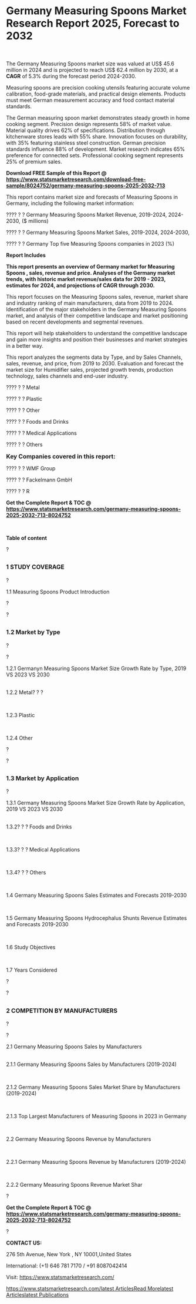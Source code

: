 <h1>Germany Measuring Spoons Market Research Report 2025, Forecast to 2032</h1><br/><p>The Germany Measuring Spoons market size was valued at US$ 45.6 million in 2024 and is projected to reach US$ 62.4 million by 2030, at a <strong>CAGR</strong> of 5.3% during the forecast period 2024-2030.</p>
 
 
 
 <p>Measuring spoons are precision cooking utensils featuring accurate volume calibration, food-grade materials, and practical design elements. Products must meet German measurement accuracy and food contact material standards.</p>
 
 
 
 <p>The German measuring spoon market demonstrates steady growth in home cooking segment. Precision design represents 58% of market value. Material quality drives 62% of specifications. Distribution through kitchenware stores leads with 55% share. Innovation focuses on durability, with 35% featuring stainless steel construction. German precision standards influence 88% of development. Market research indicates 65% preference for connected sets. Professional cooking segment represents 25% of premium sales.</p>
 
 
 
 <p><strong>Download FREE Sample of this Report @ <a href="https://www.statsmarketresearch.com/download-free-sample/8024752/germany-measuring-spoons-2025-2032-713">https://www.statsmarketresearch.com/download-free-sample/8024752/germany-measuring-spoons-2025-2032-713</a></strong></p>
 
 
 
 <p>This report contains market size and forecasts of Measuring Spoons in Germany, including the following market information:</p>
 
 
 
 <p>???? ? ? Germany Measuring Spoons Market Revenue, 2019-2024, 2024-2030, ($ millions)</p>
 
 
 
 <p>???? ? ? Germany Measuring Spoons Market Sales, 2019-2024, 2024-2030,</p>
 
 
 
 <p>???? ? ? Germany Top five Measuring Spoons companies in 2023 (%)</p>
 
 
 
 <p><strong>Report Includes</strong></p>
 
 
 
 <p><strong>This report presents an overview of Germany market for Measuring Spoons , sales, revenue and price. Analyses of the Germany market trends, with historic market revenue/sales data for 2019 - 2023, estimates for 2024, and projections of <strong>CAGR</strong> through 2030.</strong></p>
 
 
 
 <p>This report focuses on the Measuring Spoons sales, revenue, market share and industry ranking of main manufacturers, data from 2019 to 2024. Identification of the major stakeholders in the Germany Measuring Spoons market, and analysis of their competitive landscape and market positioning based on recent developments and segmental revenues.</p>
 
 
 
 <p>This report will help stakeholders to understand the competitive landscape and gain more insights and position their businesses and market strategies in a better way.</p>
 
 
 
 <p>This report analyzes the segments data by Type, and by Sales Channels, sales, revenue, and price, from 2019 to 2030. Evaluation and forecast the market size for Humidifier sales, projected growth trends, production technology, sales channels and end-user industry.</p>
 
 
 
 <p>???? ? ? Metal</p>
 
 
 
 <p>???? ? ? Plastic</p>
 
 
 
 <p>???? ? ? Other</p>
 
 
 
 <p>???? ? ? Foods and Drinks</p>
 
 
 
 <p>???? ? ? Medical Applications</p>
 
 
 
 <p>???? ? ? Others</p>
 
 
 
 <p><span style="font-size:16px"><strong>Key Companies covered in this report:</strong></span></p>
 
 
 
 <p>???? ? ? WMF Group</p>
 
 
 
 <p>???? ? ? Fackelmann GmbH</p>
 
 
 
 <p>???? ? ? R</p>
 
 
 
 <div><b>Get the Complete Report & TOC @ <a href="https://www.statsmarketresearch.com/germany-measuring-spoons-2025-2032-713-8024752">https://www.statsmarketresearch.com/germany-measuring-spoons-2025-2032-713-8024752</a></b></div>
 
 
 
 <p><br />
 
 <b>Table of content</b></p>
 
 
 
 <p>? </p>
 
 
 
 <h2><span style="font-size:16px"><strong>1 STUDY COVERAGE</strong></span></h2>
 
 
 
 <p>? </p>
 
 
 
 <p>1.1 Measuring Spoons Product Introduction</p>
 
 
 
 <p>? </p>
 
 
 
 <p>? </p>
 
 
 
 <h2><span style="font-size:16px"><strong>1.2 Market by Type</strong></span></h2>
 
 
 
 <p>? </p>
 
 
 
 <p>? </p>
 
 
 
 <p>1.2.1 Germanyn Measuring Spoons Market Size Growth Rate by Type, 2019 VS 2023 VS 2030<br />
 
 <br />
 
 1.2.2 Metal? ? ? <br />
 
 <br />
 
 1.2.3 Plastic<br />
 
 <br />
 
 1.2.4 Other<br />
 
 ? </p>
 
 
 
 <p>? </p>
 
 
 
 <h2><span style="font-size:16px"><strong>1.3 Market by Application</strong></span></h2>
 
 
 
 <p>? </p>
 
 
 
 <p>1.3.1 Germany Measuring Spoons Market Size Growth Rate by Application, 2019 VS 2023 VS 2030<br />
 
 <br />
 
 1.3.2? ? ? Foods and Drinks<br />
 
 <br />
 
 1.3.3? ? ? Medical Applications<br />
 
 <br />
 
 1.3.4? ? ? Others<br />
 
 <br />
 
 1.4 Germany Measuring Spoons Sales Estimates and Forecasts 2019-2030<br />
 
 <br />
 
 1.5 Germany Measuring Spoons Hydrocephalus Shunts Revenue Estimates and Forecasts 2019-2030<br />
 
 <br />
 
 1.6 Study Objectives<br />
 
 <br />
 
 1.7 Years Considered</p>
 
 
 
 <p>? </p>
 
 
 
 <p>? </p>
 
 
 
 <h2><span style="font-size:16px"><strong>2 COMPETITION BY MANUFACTURERS</strong></span></h2>
 
 
 
 <p>? </p>
 
 
 
 <p>? </p>
 
 
 
 <p>2.1 Germany Measuring Spoons Sales by Manufacturers<br />
 
 <br />
 
 2.1.1 Germany Measuring Spoons Sales by Manufacturers (2019-2024)<br />
 
 <br />
 
 2.1.2 Germany Measuring Spoons Sales Market Share by Manufacturers (2019-2024)<br />
 
 <br />
 
 2.1.3 Top Largest Manufacturers of Measuring Spoons in 2023 in Germany<br />
 
 <br />
 
 2.2 Germany Measuring Spoons Revenue by Manufacturers<br />
 
 <br />
 
 2.2.1 Germany Measuring Spoons Revenue by Manufacturers (2019-2024)<br />
 
 <br />
 
 2.2.2 Germany Measuring Spoons Revenue Market Shar</p>
 
 
 
 <p>? </p>
 
 
 
 <div><b>Get the Complete Report & TOC @ <a href="https://www.statsmarketresearch.com/germany-measuring-spoons-2025-2032-713-8024752">https://www.statsmarketresearch.com/germany-measuring-spoons-2025-2032-713-8024752</a></b></div>
 
 
 
 <p>? </p>
 
 
 
 <p><b>CONTACT US:</b><br />
 
 276 5th Avenue, New York , NY 10001,United States<br />
 
 International: (+1) 646 781 7170 / +91 8087042414<br />
 
 Visit: <a href="https://www.statsmarketresearch.com/">https://www.statsmarketresearch.com/</a><br />
 
 <a href="https://gyeongbokgung.com">https://www.statsmarketresearch.com/</a><a href="https://hallyeomaritime.com">latest Articles</a><a href="https://jingwansa.com">Read More</a><a href="https://nguoiviet.jp/">latest Articles</a><a href="https://www.intelmarketresearch.com/">latest Publications</a></p>